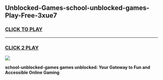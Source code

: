
## Unblocked-Games-school-unblocked-games-Play-Free-3xue7
<h3>
<a href="https://premium76.site?title=school-unblocked-games&ref=10A">CLICK TO PLAY</a></h3>
<hr>

<h3>
<a href="https://premium76.site?title=school-unblocked-games&ref=10A">CLICK 2 PLAY</a>
  
</h3>

<a href="https://premium76.site?title=school-unblocked-games&ref=10A"><img src="https://clearcache.store/games.png"></a>


**school-unblocked-games games unblocked: Your Gateway to Fun and Accessible Online Gaming**
